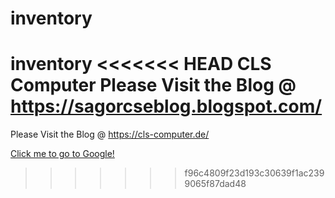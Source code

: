 # inventory
 inventory
<<<<<<< HEAD
CLS Computer
Please Visit the Blog @ https://sagorcseblog.blogspot.com/
=======
Please Visit the Blog @ https://cls-computer.de/




[Click me to go to Google!](https://www.google.com)
>>>>>>> f96c4809f23d193c30639f1ac2399065f87dad48
